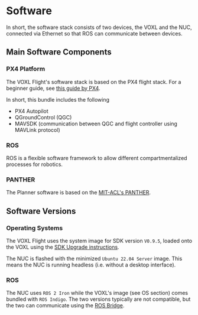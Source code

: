 # Software

In short, the software stack consists of two devices, the VOXL and the NUC, connected via Ethernet so that ROS can communicate between devices.

## Main Software Components

### PX4 Platform

The VOXL Flight's software stack is based on the PX4 flight stack. For a beginner guide, see [this guide by PX4](https://docs.px4.io/main/en/getting_started/px4_basic_concepts.html).

In short, this bundle includes the following
* PX4 Autopilot
* QGroundControl (QGC)
* MAVSDK (communication between QGC and flight controller using MAVLink protocol)

### ROS

ROS is a flexible software framework to allow different compartmentalized processes for robotics.

### PANTHER

The Planner software is based on the [MIT-ACL's PANTHER](https://github.com/mit-acl/panther).

## Software Versions

### Operating Systems

The VOXL Flight uses the system image for SDK version `V0.9.5`, loaded onto the VOXL using the [SDK Upgrade instructions](https://docs.modalai.com/flash-system-image/).

The NUC is flashed with the minimized `Ubuntu 22.04 Server` image. This means the NUC is running headless (i.e. without a desktop interface).

### ROS
The NUC uses `ROS 2 Iron` while the VOXL's image (see OS section) comes bundled with `ROS Indigo`. The two versions typically are not compatible, but the two can communicate using the [ROS Bridge](https://docs.ros.org/en/iron/How-To-Guides/Using-ros1_bridge-Jammy-upstream.html).